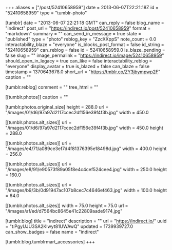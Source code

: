 +++
aliases = ["/post/52410658959"]
date = 2013-06-07T22:21:18Z
id = "52410658959"
type = "tumblr-photo"

[tumblr]
date = "2013-06-07 22:21:18 GMT"
can_reply = false
blog_name = "indirect"
post_url = "https://indirect.io/post/52410658959"
format = "markdown"
summary = ""
can_send_in_message = true
state = "published"
type = "photo"
reblog_key = "ZzcXXppS"
note_count = 0.0
interactability_blaze = "everyone"
is_blocks_post_format = false
id_string = "52410658959"
can_reblog = false
id = 52410658959.0
is_blaze_pending = false
slug = ""
image_permalink = "https://indirect.io/image/52410658959"
should_open_in_legacy = true
can_like = false
interactability_reblog = "everyone"
display_avatar = true
is_blazed = false
can_blaze = false
timestamp = 1370643678.0
short_url = "https://tmblr.co/ZY3jbympwp2F"
caption = ""

[tumblr.reblog]
comment = ""
tree_html = ""

[[tumblr.photos]]
caption = ""

[tumblr.photos.original_size]
height = 288.0
url = "/images/01/d6/97a97d2117ccec2df156e39f4f3b.jpg"
width = 450.0

[[tumblr.photos.alt_sizes]]
url = "/images/01/d6/97a97d2117ccec2df156e39f4f3b.jpg"
width = 450.0
height = 288.0

[[tumblr.photos.alt_sizes]]
url = "/images/e4/71/a089ce3ef7d4f81376395e18498d.jpg"
width = 400.0
height = 256.0

[[tumblr.photos.alt_sizes]]
url = "/images/e8/91/e90573f89a05f8e4c4cef524cee4.jpg"
width = 250.0
height = 160.0

[[tumblr.photos.alt_sizes]]
url = "/images/b9/3b/0d91947ac107b8cec7c4646ef463.jpg"
width = 100.0
height = 64.0

[[tumblr.photos.alt_sizes]]
width = 75.0
height = 75.0
url = "/images/af/ed/d7564bc8645e41c22809aade9174.jpg"

[tumblr.blog]
title = "indirect"
description = ""
url = "https://indirect.io/"
uuid = "t:PgyUJU3SA2Klwyt81UWAwQ"
updated = 1739939727.0
can_show_badges = false
name = "indirect"

[tumblr.blog.tumblrmart_accessories]
+++
